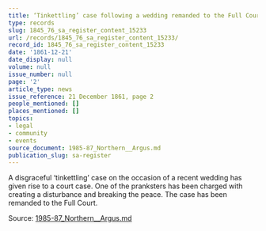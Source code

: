 ```yaml
---
title: ‘Tinkettling’ case following a wedding remanded to the Full Court
type: records
slug: 1845_76_sa_register_content_15233
url: /records/1845_76_sa_register_content_15233/
record_id: 1845_76_sa_register_content_15233
date: '1861-12-21'
date_display: null
volume: null
issue_number: null
page: '2'
article_type: news
issue_reference: 21 December 1861, page 2
people_mentioned: []
places_mentioned: []
topics:
- legal
- community
- events
source_document: 1985-87_Northern__Argus.md
publication_slug: sa-register
---
```


A disgraceful ‘tinkettling’ case on the occasion of a recent wedding has given rise to a court case.  One of the pranksters has been charged with creating a disturbance and breaking the peace.  The case has been remanded to the Full Court.

Source: [1985-87_Northern__Argus.md](/downloads/markdown/1985-87_Northern__Argus.md)
